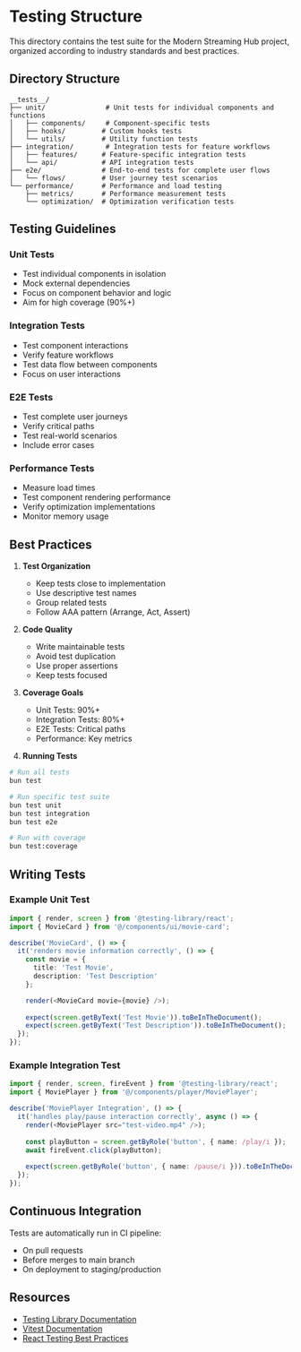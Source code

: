 # Testing Structure

This directory contains the test suite for the Modern Streaming Hub project, organized according to industry standards and best practices.

## Directory Structure

```
__tests__/
├── unit/               # Unit tests for individual components and functions
│   ├── components/     # Component-specific tests
│   ├── hooks/         # Custom hooks tests
│   └── utils/         # Utility function tests
├── integration/        # Integration tests for feature workflows
│   ├── features/      # Feature-specific integration tests
│   └── api/           # API integration tests
├── e2e/               # End-to-end tests for complete user flows
│   └── flows/         # User journey test scenarios
└── performance/       # Performance and load testing
    ├── metrics/       # Performance measurement tests
    └── optimization/  # Optimization verification tests
```

## Testing Guidelines

### Unit Tests
- Test individual components in isolation
- Mock external dependencies
- Focus on component behavior and logic
- Aim for high coverage (90%+)

### Integration Tests
- Test component interactions
- Verify feature workflows
- Test data flow between components
- Focus on user interactions

### E2E Tests
- Test complete user journeys
- Verify critical paths
- Test real-world scenarios
- Include error cases

### Performance Tests
- Measure load times
- Test component rendering performance
- Verify optimization implementations
- Monitor memory usage

## Best Practices

1. **Test Organization**
   - Keep tests close to implementation
   - Use descriptive test names
   - Group related tests
   - Follow AAA pattern (Arrange, Act, Assert)

2. **Code Quality**
   - Write maintainable tests
   - Avoid test duplication
   - Use proper assertions
   - Keep tests focused

3. **Coverage Goals**
   - Unit Tests: 90%+
   - Integration Tests: 80%+
   - E2E Tests: Critical paths
   - Performance: Key metrics

4. **Running Tests**
```bash
# Run all tests
bun test

# Run specific test suite
bun test unit
bun test integration
bun test e2e

# Run with coverage
bun test:coverage
```

## Writing Tests

### Example Unit Test
```typescript
import { render, screen } from '@testing-library/react';
import { MovieCard } from '@/components/ui/movie-card';

describe('MovieCard', () => {
  it('renders movie information correctly', () => {
    const movie = {
      title: 'Test Movie',
      description: 'Test Description'
    };

    render(<MovieCard movie={movie} />);
    
    expect(screen.getByText('Test Movie')).toBeInTheDocument();
    expect(screen.getByText('Test Description')).toBeInTheDocument();
  });
});
```

### Example Integration Test
```typescript
import { render, screen, fireEvent } from '@testing-library/react';
import { MoviePlayer } from '@/components/player/MoviePlayer';

describe('MoviePlayer Integration', () => {
  it('handles play/pause interaction correctly', async () => {
    render(<MoviePlayer src="test-video.mp4" />);
    
    const playButton = screen.getByRole('button', { name: /play/i });
    await fireEvent.click(playButton);
    
    expect(screen.getByRole('button', { name: /pause/i })).toBeInTheDocument();
  });
});
```

## Continuous Integration

Tests are automatically run in CI pipeline:
- On pull requests
- Before merges to main branch
- On deployment to staging/production

## Resources

- [Testing Library Documentation](https://testing-library.com/docs/)
- [Vitest Documentation](https://vitest.dev/)
- [React Testing Best Practices](https://reactjs.org/docs/testing.html)
